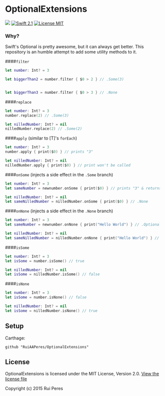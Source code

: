 # OptionalExtensions

<a href="https://github.com/Carthage/Carthage"><img src="https://img.shields.io/badge/Carthage-compatible-4BC51D.svg?style=flat"></a>
[![Swift 2.1](https://img.shields.io/badge/Swift-2.1-orange.svg?style=flat)](https://developer.apple.com/swift/)
[![License MIT](https://img.shields.io/badge/License-MIT-lightgrey.svg?style=flat)](https://opensource.org/licenses/MIT)


### Why?

Swift's Optional is pretty awesome, but it can always get better. This repository is an humble attempt to add some utility methods to it.

####`filter`

```swift
let number: Int? = 3

let biggerThan2 = number.filter { $0 > 2 } // .Some(3)


let biggerThan3 = number.filter { $0 > 3 } // .None
```

####`replace`

```swift
let number: Int? = 3
number.replace(2) // .Some(3)

let nilledNumber: Int? = nil
nilledNumber.replace(2) // .Some(2)
```

####`apply` (similar to [T]'s `forEach`)

```swift
let number: Int? = 3
number.apply { print($0) } // prints "3"

let nilledNumber: Int? = nil
nilledNumber.apply { print($0) } // print won't be called
```

####`onSome` (injects a side effect in the `.Some` branch)

```swift
let number: Int? = 3
let sameNumber = newnumber.onSome { print($0) } // prints "3" & returns .Optional(3)

let nilledNumber: Int? = nil
let sameNilledNumber = nilledNumber.onSome { print($0) } // .None
```

####`onNone` (injects a side effect in the `.None` branch)

```swift
let number: Int? = 3
let sameNumber = newnumber.onNone { print("Hello World") } // .Optional(3)

let nilledNumber: Int? = nil
let sameNilledNumber = nilledNumber.onNone { print("Hello World") } // prints "Hello World" & returns .None
```

####`isSome`

```swift
let number: Int? = 3
let isSome = number.isSome() // true

let nilledNumber: Int? = nil
let isSome = nilledNumber.isSome() // false
```

####`isNone`

```swift
let number: Int? = 3
let isSome = number.isNone() // false

let nilledNumber: Int? = nil
let isSome = nilledNumber.isNone() // true
```

## Setup

Carthage:

```
github "RuiAAPeres/OptionalExtensions"
```

## License
OptionalExtensions is licensed under the MIT License, Version 2.0. [View the license file](LICENSE)

Copyright (c) 2015 Rui Peres
